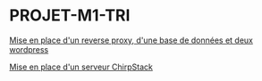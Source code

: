 # PROJET-M1-TRI
[Mise en place d'un reverse proxy, d'une base de données et deux wordpress](./wordpress_univ)

[Mise en place d'un serveur ChirpStack](./chirpstack)
